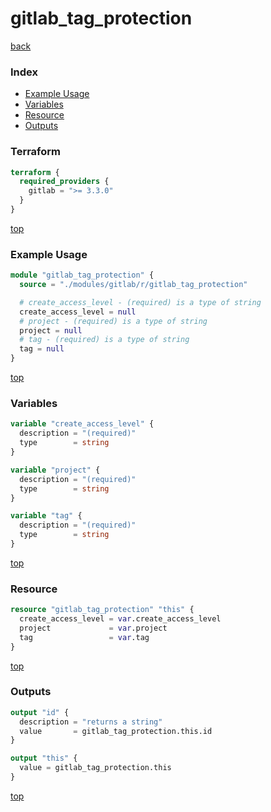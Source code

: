 # gitlab_tag_protection

[back](../gitlab.md)

### Index

- [Example Usage](#example-usage)
- [Variables](#variables)
- [Resource](#resource)
- [Outputs](#outputs)

### Terraform

```terraform
terraform {
  required_providers {
    gitlab = ">= 3.3.0"
  }
}
```

[top](#index)

### Example Usage

```terraform
module "gitlab_tag_protection" {
  source = "./modules/gitlab/r/gitlab_tag_protection"

  # create_access_level - (required) is a type of string
  create_access_level = null
  # project - (required) is a type of string
  project = null
  # tag - (required) is a type of string
  tag = null
}
```

[top](#index)

### Variables

```terraform
variable "create_access_level" {
  description = "(required)"
  type        = string
}

variable "project" {
  description = "(required)"
  type        = string
}

variable "tag" {
  description = "(required)"
  type        = string
}
```

[top](#index)

### Resource

```terraform
resource "gitlab_tag_protection" "this" {
  create_access_level = var.create_access_level
  project             = var.project
  tag                 = var.tag
}
```

[top](#index)

### Outputs

```terraform
output "id" {
  description = "returns a string"
  value       = gitlab_tag_protection.this.id
}

output "this" {
  value = gitlab_tag_protection.this
}
```

[top](#index)